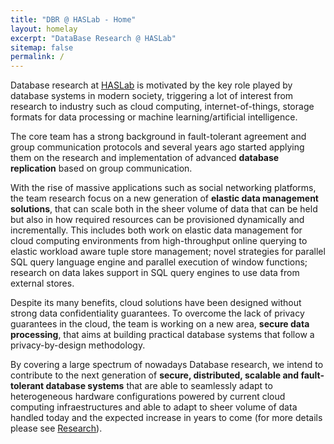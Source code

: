 ```yaml
---
title: "DBR @ HASLab - Home"
layout: homelay
excerpt: "DataBase Research @ HASLab"
sitemap: false
permalink: /
---
```


Database research at [HASLab](http://www.haslab.uminho.pt) is motivated by the key role played by database systems in modern society, triggering a lot of interest from research to industry such as cloud computing, internet-of-things, storage formats for data processing or machine learning/artificial intelligence.

The core team has a strong background in fault-tolerant agreement and group communication protocols and several years ago started applying them on the research and implementation of advanced **database replication** based on group communication.

With the rise of massive applications such as social networking platforms, the team research focus on a new generation of **elastic data management solutions**, that can scale both in the sheer volume of data that can be held but also in how required resources can be provisioned dynamically and incrementally. This includes both work on elastic data management for cloud computing environments from high-throughput online querying to elastic workload aware tuple store management;  novel strategies for parallel SQL query language engine and parallel execution of window functions; research on data lakes support in SQL query engines to use data from external stores.

Despite its many benefits, cloud solutions have been designed without strong data confidentiality guarantees. To overcome the lack of privacy guarantees in the cloud, the team is working on a new area, **secure data processing**, that aims at building practical database systems that follow a privacy-by-design methodology.

By covering a large spectrum of nowadays Database research, we intend to contribute to the next generation of **secure, distributed, scalable and fault-tolerant database systems** that are able to seamlessly adapt to heterogeneous hardware configurations powered by current cloud computing infraestructures and able to adapt to sheer volume of data handled today and the expected increase in years to come (for more details please see [Research](research)).
